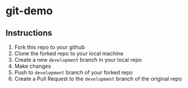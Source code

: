 # git-demo

## Instructions

1. Fork this repo to your github
2. Clone the forked repo to your local machine
3. Create a new `development` branch in your local repo
5. Make changes
7. Push to `development` branch of your forked repo
8. Create a Pull Request to the `development` branch of the original repo
